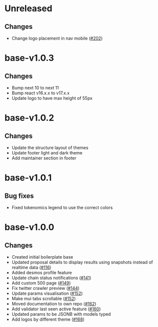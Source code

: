 # Unreleased
## Changes
- Change logo placement in nav mobile ([\#202](https://github.com/forbole/big-dipper-2.0-cosmos/issues/202))

# base-v1.0.3

## Changes
- Bump next 10 to next 11
- Bump react v16.x.x to v17.x.x
- Update logo to have max height of 55px
# base-v1.0.2
## Changes
- Update the structure layout of themes
- Update footer light and dark theme
- Add maintainer section in footer

# base-v1.0.1
## Bug fixes
- Fixed tokenomics legend to use the correct colors

# base-v1.0.0
## Changes
- Created initial boilerplate base
- Updated proposal details to display results using snapshots instead of realtime data ([\#116](https://github.com/forbole/big-dipper-2.0-cosmos/issues/116))
- Added desmos profile feature
- Update chain status notifications ([\#141](https://github.com/forbole/big-dipper-2.0-cosmos/issues/141))
- Add custom 500 page ([\#149](https://github.com/forbole/big-dipper-2.0-cosmos/issues/149))
- Fix twitter crawler preview ([\#144](https://github.com/forbole/big-dipper-2.0-cosmos/issues/144))
- Update params visualisation ([\#152](https://github.com/forbole/big-dipper-2.0-cosmos/issues/152))
- Make mui tabs scrollable ([\#152](https://github.com/forbole/big-dipper-2.0-cosmos/issues/153))
- Moved documentation to own repo ([\#162](https://github.com/forbole/big-dipper-2.0-cosmos/issues/162))
- Add validator last seen active feature ([\#160](https://github.com/forbole/big-dipper-2.0-cosmos/issues/160))
- Updated params to be JSONB with models typed
- Add logos by different theme ([\#168](https://github.com/forbole/big-dipper-2.0-cosmos/issues/160))
